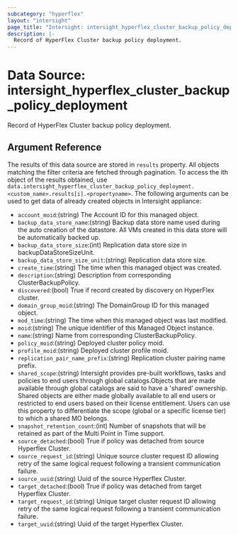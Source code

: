 ```yaml
---
subcategory: "hyperflex"
layout: "intersight"
page_title: "Intersight: intersight_hyperflex_cluster_backup_policy_deployment"
description: |-
  Record of HyperFlex Cluster backup policy deployment.
---
```


# Data Source: intersight_hyperflex_cluster_backup_policy_deployment
Record of HyperFlex Cluster backup policy deployment.
## Argument Reference
The results of this data source are stored in `results` property.
All objects matching the filter criteria are fetched through pagination.
To access the ith object of the results obtained, use `data.intersight_hyperflex_cluster_backup_policy_deployment.<custom_name>.results[i].<propertyname>`.
The following arguments can be used to get data of already created objects in Intersight appliance:
* `account_moid`:(string) The Account ID for this managed object. 
* `backup_data_store_name`:(string) Backup data store name used during the auto creation of the datastore. All VMs created in this data store will be automatically backed up. 
* `backup_data_store_size`:(int) Replication data store size in backupDataStoreSizeUnit. 
* `backup_data_store_size_unit`:(string) Replication data store size. 
* `create_time`:(string) The time when this managed object was created. 
* `description`:(string) Description from corresponding ClusterBackupPolicy. 
* `discovered`:(bool) True if record created by discovery on HyperFlex cluster. 
* `domain_group_moid`:(string) The DomainGroup ID for this managed object. 
* `mod_time`:(string) The time when this managed object was last modified. 
* `moid`:(string) The unique identifier of this Managed Object instance. 
* `name`:(string) Name from corresponding ClusterBackupPolicy. 
* `policy_moid`:(string) Deployed cluster policy moid. 
* `profile_moid`:(string) Deployed cluster profile moid. 
* `replication_pair_name_prefix`:(string) Replication cluster pairing name prefix. 
* `shared_scope`:(string) Intersight provides pre-built workflows, tasks and policies to end users through global catalogs.Objects that are made available through global catalogs are said to have a 'shared' ownership. Shared objects are either made globally available to all end users or restricted to end users based on their license entitlement. Users can use this property to differentiate the scope (global or a specific license tier) to which a shared MO belongs. 
* `snapshot_retention_count`:(int) Number of snapshots that will be retained as part of the Multi Point in Time support. 
* `source_detached`:(bool) True if policy was detached from source Hyperflex Cluster. 
* `source_request_id`:(string) Unique source cluster request ID allowing retry of the same logical request following a transient communication failure. 
* `source_uuid`:(string) Uuid of the source Hyperflex Cluster. 
* `target_detached`:(bool) True if policy was detached from target Hyperflex Cluster. 
* `target_request_id`:(string) Unique target cluster request ID allowing retry of the same logical request following a transient communication failure. 
* `target_uuid`:(string) Uuid of the target Hyperflex Cluster. 
 
